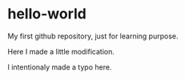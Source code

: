 # hello-world
My first github repository, just for learning purpose.

Here I made a little modification.

I intentionaly made a typo here.
